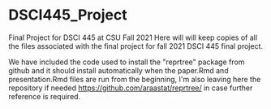 # DSCI445_Project
Final Project for DSCI 445 at CSU Fall 2021
Here will will keep copies of all the files associated with the final project for fall 2021 DSCI 445 final project. 

We have included the code used to install the "reprtree" package from github and it should install automatically when the paper.Rmd and presentation.Rmd files are run from the beginning, I'm also leaving here the repository if needed https://github.com/araastat/reprtree/ in case further reference is required.
